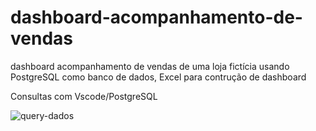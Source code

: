# dashboard-acompanhamento-de-vendas
dashboard acompanhamento de vendas de uma loja fictícia usando PostgreSQL como banco de dados, Excel para contrução de dashboard

Consultas com Vscode/PostgreSQL

![query-dados](https://user-images.githubusercontent.com/96856440/163729839-3a23a4a8-0c6a-4669-b006-16dca2c99a96.png)
